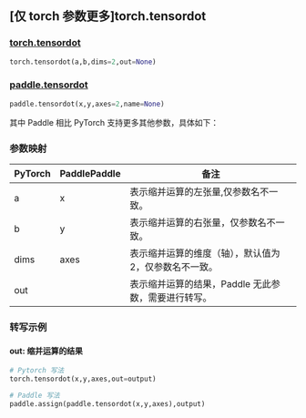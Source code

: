 ## [仅 torch 参数更多]torch.tensordot

### [torch.tensordot](https://pytorch.org/docs/stable/generated/torch.tensordot.html?highlight=tensordot#torch.tensordot)

```python
torch.tensordot(a,b,dims=2,out=None)
```

### [paddle.tensordot](https://www.paddlepaddle.org.cn/documentation/docs/zh/api/paddle/tensordot_cn.html)

```python
paddle.tensordot(x,y,axes=2,name=None)
```

其中 Paddle 相比 PyTorch 支持更多其他参数，具体如下：

### 参数映射
|PyTorch|PaddlePaddle|备注|
| ------- | ------- | ------- |
|a|x|表示缩并运算的左张量,仅参数名不一致。|
|b|y|表示缩并运算的右张量，仅参数名不一致。|
|dims|axes|表示缩并运算的维度（轴），默认值为2，仅参数名不一致。|
|out||表示缩并运算的结果，Paddle 无此参数，需要进行转写。|

### 转写示例

#### out: 缩并运算的结果

```python
# Pytorch 写法
torch.tensordot(x,y,axes,out=output)

# Paddle 写法
paddle.assign(paddle.tensordot(x,y,axes),output)
```
